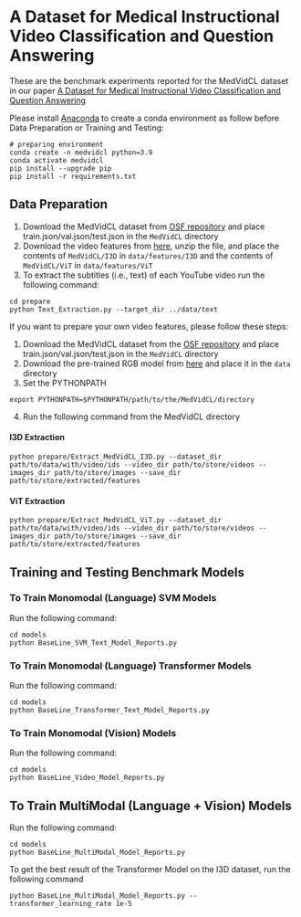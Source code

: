 # A Dataset for Medical Instructional Video Classification and Question Answering

These are the benchmark experiments reported for the MedVidCL dataset in our paper [A Dataset for Medical Instructional Video Classification and Question Answering](https://arxiv.org/pdf/2201.12888.pdf)

Please install [Anaconda](https://www.anaconda.com/distribution/) to create a conda environment as follow before Data Preparation or Training and Testing:
```shell script
# preparing environment
conda create -n medvidcl python=3.9
conda activate medvidcl
pip install --upgrade pip
pip install -r requirements.txt
```

## Data Preparation
1) Download the MedVidCL dataset from [OSF repository](https://doi.org/10.17605/OSF.IO/PC594) and place train.json/val.json/test.json in the `MedVidCL` directory
2) Download the video features from [here](https://bionlp.nlm.nih.gov/VideoFeatures.zip), unzip the file, and place the contents of `MedVidCL/I3D` in `data/features/I3D` and the contents of `MedVidCL/ViT` in `data/features/ViT`
3) To extract the subtitles (i.e., text) of each YouTube video run the following command:

```
cd prepare
python Text_Extraction.py --target_dir ../data/text
```

If you want to prepare your own video features, please follow these steps:
1) Download the MedVidCL dataset from the [OSF repository](https://doi.org/10.17605/OSF.IO/PC594) and place train.json/val.json/test.json in the `MedVidCL` directory
2) Download the pre-trained RGB model from [here](https://github.com/piergiaj/pytorch-i3d/blob/master/models/rgb_imagenet.pt) and place it in the `data` directory
3) Set the PYTHONPATH
```shell script
export PYTHONPATH=$PYTHONPATH/path/to/the/MedVidCL/directory
```
4) Run the following command from the MedVidCL directory
#### I3D Extraction
```
python prepare/Extract_MedVidCL_I3D.py --dataset_dir path/to/data/with/video/ids --video_dir path/to/store/videos --images_dir path/to/store/images --save_dir path/to/store/extracted/features
```
#### ViT Extraction
```
python prepare/Extract_MedVidCL_ViT.py --dataset_dir path/to/data/with/video/ids --video_dir path/to/store/videos --images_dir path/to/store/images --save_dir path/to/store/extracted/features
```

## Training and Testing Benchmark Models


### To Train Monomodal (Language) SVM Models
Run the following command:

```
cd models
python BaseLine_SVM_Text_Model_Reports.py
```

### To Train Monomodal (Language) Transformer Models
Run the following command:

```
cd models
python BaseLine_Transformer_Text_Model_Reports.py
```

### To Train Monomodal (Vision) Models
Run the following command:

```
cd models
python BaseLine_Video_Model_Reports.py
```

## To Train MultiModal (Language + Vision) Models
Run the following command:

```
cd models
python BaseLine_MultiModal_Model_Reports.py
```
To get the best result of the Transformer Model on the I3D dataset, run the following command
```
python BaseLine_MultiModal_Model_Reports.py --transformer_learning_rate 1e-5
```
